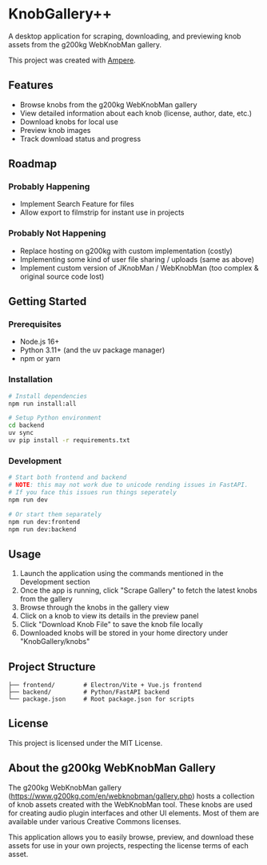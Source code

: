 # KnobGallery++

A desktop application for scraping, downloading, and previewing knob assets from the g200kg WebKnobMan gallery.

This project was created with [Ampere](https://github.com/SeamusMullan/ampere).

## Features

- Browse knobs from the g200kg WebKnobMan gallery
- View detailed information about each knob (license, author, date, etc.)
- Download knobs for local use
- Preview knob images
- Track download status and progress

## Roadmap

### Probably Happening

- Implement Search Feature for files
- Allow export to filmstrip for instant use in projects

### Probably Not Happening

- Replace hosting on g200kg with custom implementation (costly)
- Implementing some kind of user file sharing / uploads (same as above)
- Implement custom version of JKnobMan / WebKnobMan (too complex & original source code lost)

## Getting Started

### Prerequisites

- Node.js 16+
- Python 3.11+ (and the uv package manager)
- npm or yarn

### Installation

```bash
# Install dependencies
npm run install:all

# Setup Python environment
cd backend
uv sync
uv pip install -r requirements.txt
```

### Development

```bash
# Start both frontend and backend
# NOTE: this may not work due to unicode rending issues in FastAPI.
# If you face this issues run things seperately
npm run dev

# Or start them separately
npm run dev:frontend
npm run dev:backend
```

## Usage

1. Launch the application using the commands mentioned in the Development section
2. Once the app is running, click "Scrape Gallery" to fetch the latest knobs from the gallery
3. Browse through the knobs in the gallery view
4. Click on a knob to view its details in the preview panel
5. Click "Download Knob File" to save the knob file locally
6. Downloaded knobs will be stored in your home directory under "KnobGallery/knobs"

## Project Structure

```text
├── frontend/        # Electron/Vite + Vue.js frontend
├── backend/         # Python/FastAPI backend
└── package.json     # Root package.json for scripts
```

## License

This project is licensed under the MIT License.

## About the g200kg WebKnobMan Gallery

The g200kg WebKnobMan gallery (<https://www.g200kg.com/en/webknobman/gallery.php>) hosts a collection of knob assets created with the WebKnobMan tool. These knobs are used for creating audio plugin interfaces and other UI elements. Most of them are available under various Creative Commons licenses.

This application allows you to easily browse, preview, and download these assets for use in your own projects, respecting the license terms of each asset.
